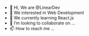 - 👋 Hi, We are @LinearDev
- 👀 We interested in Web Development
- 🌱 We currently learning React.js
- 💞️ I’m looking to collaborate on ...
- 📫 How to reach me ...
